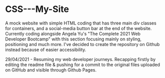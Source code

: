 # CSS---My-Site
A mock website with simple HTML coding that has three main div classes for containers, and a social-media button bar at the end of the website. Currently coding alongside Angela Yu's "The Complete 2021 Web Developer Bootcamp" with this section focusing mainly on styling, positioning and much more. I've decided to create the repository on Github instead because of easier accessibility.

29/04/2021 - Resuming my web developer journeys. Recapping firstly by editing the readme file & pushing for a commit to the original files uploaded on GitHub and visible through Github Pages.
